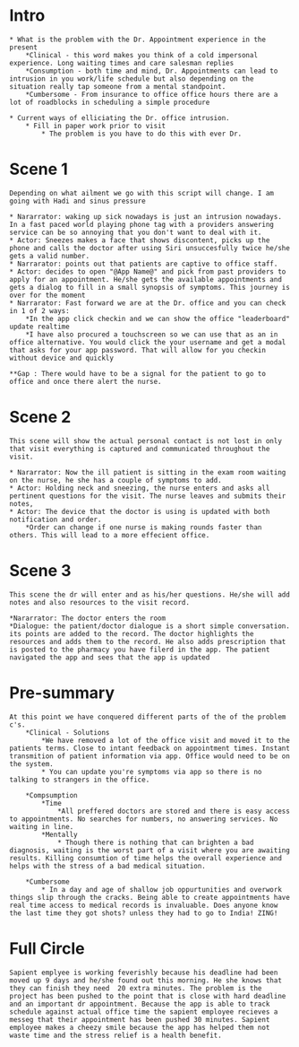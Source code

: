 Intro
=======================
	
	* What is the problem with the Dr. Appointment experience in the present
		*Clinical - this word makes you think of a cold impersonal experience. Long waiting times and care salesman replies
		*Consumption - both time and mind, Dr. Appointments can lead to intrusion in you work/life schedule but also depending on the situation really tap someone from a mental standpoint.
		*Cumbersome - From insurance to office office hours there are a lot of roadblocks in scheduling a simple procedure

	* Current ways of elliciating the Dr. office intrusion.
		* Fill in paper work prior to visit
			* The problem is you have to do this with ever Dr.

Scene 1
=======================

	Depending on what ailment we go with this script will change. I am going with Hadi and sinus pressure
	
	* Nararrator: waking up sick nowadays is just an intrusion nowadays. In a fast paced world playing phone tag with a providers answering service can be so annoying that you don't want to deal with it.
	* Actor: Sneezes makes a face that shows discontent, picks up the phone and calls the doctor after using Siri unsuccesfully twice he/she gets a valid number.
	* Narrarator: points out that patients are captive to office staff.
	* Actor: decides to open "@App Name@" and pick from past providers to apply for an appointment. He/she gets the available appointments and gets a dialog to fill in a small synopsis of symptoms. This journey is over for the moment
	* Narrarator: Fast forward we are at the Dr. office and you can check in 1 of 2 ways:
		*In the app click checkin and we can show the office "leaderboard" update realtime
		*I have also procured a touchscreen so we can use that as an in office alternative. You would click the your username and get a modal that asks for your app password. That will allow for you checkin without device and quickly

	**Gap : There would have to be a signal for the patient to go to office and once there alert the nurse.

Scene 2
=========================
	This scene will show the actual personal contact is not lost in only that visit everything is captured and communicated throughout the visit.

	* Nararrator: Now the ill patient is sitting in the exam room waiting on the nurse, he she has a couple of symptoms to add. 
	* Actor: Holding neck and sneezing, the nurse enters and asks all pertinent questions for the visit. The nurse leaves and submits their notes, 
	* Actor: The device that the doctor is using is updated with both notification and order. 
		*Order can change if one nurse is making rounds faster than others. This will lead to a more effecient office.

Scene 3
==========================
	This scene the dr will enter and as his/her questions. He/she will add notes and also resources to the visit record.

	*Nararrator: The doctor enters the room
	*Dialogue: the patient/doctor dialogue is a short simple conversation. its points are added to the record. The doctor highlights the resources and adds them to the record. He also adds prescription that is posted to the pharmacy you have filerd in the app. The patient navigated the app and sees that the app is updated

Pre-summary
========================
	At this point we have conquered different parts of the of the problem c's.
		*Clinical - Solutions
			*We have removed a lot of the office visit and moved it to the patients terms. Close to intant feedback on appointment times. Instant transmition of patient information via app. Office would need to be on the system.
			* You can update you're symptoms via app so there is no talking to strangers in the office.

		*Compsumption
			*Time
				*All preffered doctors are stored and there is easy access to appointments. No searches for numbers, no answering services. No waiting in line.
			*Mentally
				* Though there is nothing that can brighten a bad diagnosis, waiting is the worst part of a visit where you are awaiting results. Killing consumtion of time helps the overall experience and helps with the stress of a bad medical situation.

		*Cumbersome
			* In a day and age of shallow job oppurtunities and overwork things slip through the cracks. Being able to create appointments have real time access to medical records is invaluable. Does anyone know the last time they got shots? unless they had to go to India! ZING!

Full Circle
==========================

	Sapient emplyee is working feverishly because his deadline had been moved up 9 days and he/she found out this morning. He she knows that they can finish they need  20 extra minutes. The problem is the project has been pushed to the point that is close with hard deadline and an important dr appointment. Because the app is able to track schedule against actual office time the sapient employee recieves a messeg that their appointment has been pushed 30 minutes. Sapient employee makes a cheezy smile because the app has helped them not waste time and the stress relief is a health benefit.
